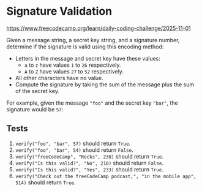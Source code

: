 # Signature Validation

https://www.freecodecamp.org/learn/daily-coding-challenge/2025-11-01

Given a message string, a secret key string, and a signature number, determine if the signature is valid using this encoding method:

- Letters in the message and secret key have these values:
  - `a` to `z` have values `1` to `26` respectively.
  - `A` to `Z` have values `27` to `52` respectively.
- All other characters have no value.
- Compute the signature by taking the sum of the message plus the sum of the secret key.

For example, given the message `"foo"` and the secret key `"bar"`, the signature would be `57`:

## Tests

1. `verify("foo", "bar", 57)` should return `True`.
1. `verify("foo", "bar", 54)` should return `False`.
1. `verify("freeCodeCamp", "Rocks", 238)` should return `True`.
1. `verify("Is this valid?", "No", 210)` should return `False`.
1. `verify("Is this valid?", "Yes", 233)` should return `True`.
1. `verify("Check out the freeCodeCamp podcast,", "in the mobile app", 514)` should return `True`.

